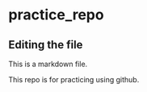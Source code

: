 # practice_repo

## Editing the file

This is a markdown file. 

This repo is for practicing using github.
